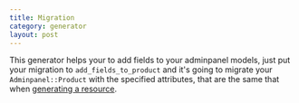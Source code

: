 ```yaml
---
title: Migration
category: generator
layout: post
---
```


This generator helps your to add fields to your adminpanel models, just put your migration to `add_fields_to_product` and it's going to migrate your `Adminpanel::Product` with the specified attributes, that are the same that when [generating a resource](https://github.com/codn/adminpanel/wiki/Generator-adminpanel:resource).

